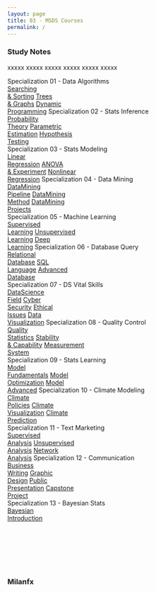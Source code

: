 ```yaml
---
layout: page
title: 03 - MSDS Courses
permalink: /
---
```


<h3>Study Notes</h3>

xxxxx xxxxx xxxxx xxxxx xxxxx xxxxx

<div>
  <span class="btn spec1"><span class="btn spec2">Specialization 01 - Data Algorithms</span>
  <br>
  <a href="/03-MSDS-Courses/MSDS01/" class="btn cour1">Searching<br>& Sorting</a>
  <a href="/03-MSDS-Courses/MSDS02/" class="btn cour2">Trees<br>& Graphs</a>
  <a href="/03-MSDS-Courses/MSDS03/" class="btn cour3">Dynamic<br>Programming</a>
  </span>
  <span class="btn spec1"><span class="btn spec2">Specialization 02 - Stats Inference</span>
  <br>
  <a href="/03-MSDS-Courses/MSDS04/" class="btn cour1">Probability<br>Theory</a>
  <a href="/03-MSDS-Courses/MSDS05/" class="btn cour2">Parametric<br>Estimation</a>
  <a href="/03-MSDS-Courses/MSDS06/" class="btn cour3">Hypothesis<br>Testing</a>
  </span>
</div>

<div>
  <span class="btn spec1"><span class="btn spec2">Specialization 03 - Stats Modeling</span>
  <br>
  <a href="/03-MSDS-Courses/MSDS07/" class="btn cour1">Linear<br>Regression</a>
  <a href="/03-MSDS-Courses/MSDS08/" class="btn cour2">ANOVA<br>& Experiment</a>
  <a href="/03-MSDS-Courses/MSDS09/" class="btn cour3">Nonlinear<br>Regression</a>
  </span>
  <span class="btn spec1"><span class="btn spec2">Specialization 04 - Data Mining</span>
  <br>
  <a href="/03-MSDS-Courses/MSDS10/" class="btn cour1">DataMining<br>Pipeline</a>
  <a href="/03-MSDS-Courses/MSDS11/" class="btn cour2">DataMining<br>Method</a>
  <a href="/03-MSDS-Courses/MSDS12/" class="btn cour3">DataMining<br>Projects</a>
  </span>
</div>

<div>
  <span class="btn spec1"><span class="btn spec2">Specialization 05 - Machine Learning</span>
  <br>
  <a href="/03-MSDS-Courses/MSDS13/" class="btn cour1">Supervised<br>Learning</a>
  <a href="/03-MSDS-Courses/MSDS14/" class="btn cour2">Unsupervised<br>Learning</a>
  <a href="/03-MSDS-Courses/MSDS15/" class="btn cour3">Deep<br>Learning</a>
  </span>
  <span class="btn spec1"><span class="btn spec2">Specialization 06 - Database Query</span>
  <br>
  <a href="/03-MSDS-Courses/MSDS16/" class="btn cour1">Relational<br>Database</a>
  <a href="/03-MSDS-Courses/MSDS17/" class="btn cour2">SQL<br>Language</a>
  <a href="/03-MSDS-Courses/MSDS18/" class="btn cour3">Advanced<br>Database</a>
  </span>
</div>

<div>
  <span class="btn spec1"><span class="btn spec2">Specialization 07 - DS Vital Skills</span>
  <br>
  <a href="/03-MSDS-Courses/MSDS19/" class="btn icon1">DataScience<br>Field</a>
  <a href="/03-MSDS-Courses/MSDS20/" class="btn icon2">Cyber<br>Security</a>
  <a href="/03-MSDS-Courses/MSDS21/" class="btn icon3">Ethical<br>Issues</a>
  <a href="/03-MSDS-Courses/MSDS22/" class="btn icon4">Data<br>Visualization</a>
  </span>
  <span class="btn spec1"><span class="btn spec2">Specialization 08 - Quality Control</span>
  <br>
  <a href="/03-MSDS-Courses/MSDS23/" class="btn cour1">Quality<br>Statistics</a>
  <a href="/03-MSDS-Courses/MSDS24/" class="btn cour2">Stability<br>& Capability</a>
  <a href="/03-MSDS-Courses/MSDS25/" class="btn cour3">Measurement<br>System</a>
  </span>
</div>

<div>
  <span class="btn spec1"><span class="btn spec2">Specialization 09 - Stats Learning</span>
  <br>
  <a href="/03-MSDS-Courses/MSDS26/" class="btn cour1">Model<br>Fundamentals</a>
  <a href="/03-MSDS-Courses/MSDS27/" class="btn cour2">Model<br>Optimization</a>
  <a href="/03-MSDS-Courses/MSDS28/" class="btn cour3">Model<br>Advanced</a>
  </span>
  <span class="btn spec1"><span class="btn spec2">Specialization 10 - Climate Modeling</span>
  <br>
  <a href="/03-MSDS-Courses/MSDS29/" class="btn cour1">Climate<br>Policies</a>
  <a href="/03-MSDS-Courses/MSDS30/" class="btn cour2">Climate<br>Visualization</a>
  <a href="/03-MSDS-Courses/MSDS31/" class="btn cour3">Climate<br>Prediction</a>
  </span>
</div>

<div>
  <span class="btn spec1"><span class="btn spec2">Specialization 11 - Text Marketing</span>
  <br>
  <a href="/03-MSDS-Courses/MSDS32/" class="btn cour1">Supervised<br>Analysis</a>
  <a href="/03-MSDS-Courses/MSDS33/" class="btn cour2">Unsupervised<br>Analysis</a>
  <a href="/03-MSDS-Courses/MSDS34/" class="btn cour3">Network<br>Analysis</a>
  </span>
  <span class="btn spec1"><span class="btn spec2">Specialization 12 - Communication</span>
  <br>
  <a href="/03-MSDS-Courses/MSDS35/" class="btn icon1">Business<br>Writing</a>
  <a href="/03-MSDS-Courses/MSDS36/" class="btn icon2">Graphic<br>Design</a>
  <a href="/03-MSDS-Courses/MSDS37/" class="btn icon3">Public<br>Presentation</a>
  <a href="/03-MSDS-Courses/MSDS38/" class="btn icon4">Capstone<br>Project</a>
  </span>
</div>

<div>
  <span class="btn spec1"><span class="btn spec2">Specialization 13 - Bayesian Stats</span>
  <br>
  <a href="/03-MSDS-Courses/MSDS32/" class="btn cour1">Bayesian<br>Introduction</a>
  <a href="/03-MSDS-Courses/MSDS33/" class="btn cour2"><br></a>
  <a href="/03-MSDS-Courses/MSDS34/" class="btn cour3"><br></a>
  </span>
  <span class="btn spec1"><span class="btn spec2"></span>
  <br>
  <a href="/03-MSDS-Courses/MSDS35/" class="btn icon1"><br></a>
  <a href="/03-MSDS-Courses/MSDS36/" class="btn icon2"><br></a>
  <a href="/03-MSDS-Courses/MSDS37/" class="btn icon3"><br></a>
  <a href="/03-MSDS-Courses/MSDS38/" class="btn icon4"><br></a>
  </span>
</div>

<h3>Milanfx</h3>